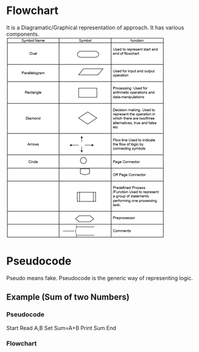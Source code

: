 # Flowchart
It is a Diagramatic/Graphical representation of approach.
It has various components.
![Components](02_Flowchart_components.png)
# Pseudocode
Pseudo means fake. Pseudocode is the generic way of representing logic.
## Example (Sum of two Numbers)
### Pseudocode
Start
Read A,B
Set Sum=A+B
Print Sum
End
### Flowchart
